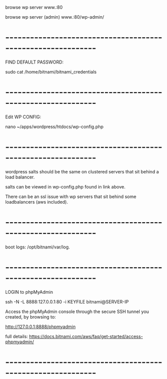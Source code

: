 browse wp server
www.<server>:80

browse wp server (admin)
www.<server>:80/wp-admin/

# ------------------------------------------------------------

FIND DEFAULT PASSWORD:

sudo cat /home/bitnami/bitnami_credentials

# ------------------------------------------------------------

Edit WP CONFIG:

nano ~/apps/wordpress/htdocs/wp-config.php

# ------------------------------------------------------------

wordpress salts should be the same on clustered servers that sit behind a load balancer.

salts can be viewed in wp-config.php found in link above.

There can be an ssl issue with wp servers that sit behind some loadbalancers (aws included).

# ------------------------------------------------------------

boot logs:
/opt/bitnami/var/log.

# ------------------------------------------------------------

LOGIN to phpMyAdmin

ssh -N -L 8888:127.0.0.1:80 -i KEYFILE bitnami@SERVER-IP

Access the phpMyAdmin console through the secure SSH tunnel you created, by browsing to:

http://127.0.0.1:8888/phpmyadmin


full details: https://docs.bitnami.com/aws/faq/get-started/access-phpmyadmin/

# ------------------------------------------------------------
